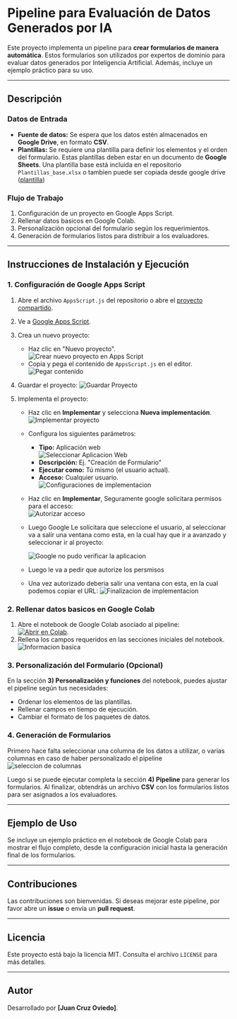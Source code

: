 # Pipeline para Evaluación de Datos Generados por IA

Este proyecto implementa un pipeline para **crear formularios de manera automática**. Estos formularios son utilizados por expertos de dominio para evaluar datos generados por Inteligencia Artificial. Además, incluye un ejemplo práctico para su uso.

---

## Descripción

### Datos de Entrada
- **Fuente de datos:** Se espera que los datos estén almacenados en **Google Drive**, en formato **CSV**.
- **Plantillas:** Se requiere una plantilla para definir los elementos y el orden del formulario. Estas plantillas deben estar en un documento de **Google Sheets**. Una plantilla base está incluida en el repositorio `Plantillas_base.xlsx` o tambien puede ser copiada desde google drive ([plantilla](https://docs.google.com/spreadsheets/d/1yl5lK5cGzug3yfYEGMTln4CMZOXq02QuPy-ypOfnOEU/edit?usp=sharing))

### Flujo de Trabajo
1. Configuración de un proyecto en Google Apps Script.
2. Rellenar datos basicos en Google Colab.
3. Personalización opcional del formulario según los requerimientos.
4. Generación de formularios listos para distribuir a los evaluadores.

---

## Instrucciones de Instalación y Ejecución

### 1. Configuración de Google Apps Script
1. Abre el archivo `AppsScript.js` del repositorio o abre el [proyecto compartido](https://script.google.com/d/1u8th30fFVn_hVTFRnDdnn-CFR5B16ZYIMiM_Xka4Bz9IwwgWx5l8Ht4W/edit?usp=sharing).
2. Ve a [Google Apps Script](https://script.google.com/home).
3. Crea un nuevo proyecto:
   - Haz clic en "Nuevo proyecto".  
     ![Crear nuevo proyecto en Apps Script](imagenes/nuevo_proyecto.png)
   - Copia y pega el contenido de `AppsScript.js` en el editor.  
     ![Pegar contenido](imagenes/pegar_contenido.png)
     
4. Guardar el proyecto:
   ![Guardar Proyecto](imagenes/guardar_proyecto.png)
   
5. Implementa el proyecto:
   - Haz clic en **Implementar** y selecciona **Nueva implementación**.  
     ![Implementar proyecto](imagenes/nueva_implementacion.png)
   - Configura los siguientes parámetros:
     - **Tipo:** Aplicación web  
       ![Seleccionar Aplicacion Web](imagenes/seleccionar_aplicacion_web.png)
     - **Descripción:** Ej. "Creación de Formulario"
     - **Ejecutar como:** Tú mismo (el usuario actual).
     - **Acceso:** Cualquier usuario.  
       ![Configuraciones de implementacion](imagenes/configuraciones.png)
   - Haz clic en **Implementar**, Seguramente google solicitara permisos para el acceso:  
     ![Autorizar acceso](https://github.com/juan-oviedo/PipelineEvaluacion/blob/main/imagenes/autorizar_acceso.png)
   - Luego Google Le solicitara que seleccione el usuario, al seleccionar va a salir una ventana como esta, en la cual hay que ir a avanzado y seleccionar ir al proyecto:
     
     ![Google no pudo verificar la aplicacion](imagenes/autorizar_acceso_1.png)
   - Luego le va a pedir que autorize los persmisos
   - Una vez autorizado deberia salir una ventana con esta, en la cual podemos copiar el URL:
     ![Finalizacion de implementacion](imagenes/finalizacion_implementacion.png)

### 2. Rellenar datos basicos en Google Colab
1. Abre el notebook de Google Colab asociado al pipeline:  
   [![Abrir en Colab](https://colab.research.google.com/assets/colab-badge.svg)](https://colab.research.google.com/github/juan-oviedo/PipelineEvaluacion/blob/main/Pipeline.ipynb).
2. Rellena los campos requeridos en las secciones iniciales del notebook.  
   ![Informacion basica](imagenes/relleno_de_informacion.png)

### 3. Personalización del Formulario (Opcional)
En la sección **3) Personalización y funciones** del notebook, puedes ajustar el pipeline según tus necesidades:
- Ordenar los elementos de las plantillas.
- Rellenar campos en tiempo de ejecución.
- Cambiar el formato de los paquetes de datos.

### 4. Generación de Formularios
Primero hace falta seleccionar una columna de los datos a utilizar, o  varias columnas en caso de haber personalizado el pipeline
![seleccion de columnas](imagenes/seleccion_de_columnas.png)

Luego si se puede ejecutar completa la sección **4) Pipeline** para generar los formularios. Al finalizar, obtendrás un archivo **CSV** con los formularios listos para ser asignados a los evaluadores.

---

## Ejemplo de Uso
Se incluye un ejemplo práctico en el notebook de Google Colab para mostrar el flujo completo, desde la configuración inicial hasta la generación final de los formularios.

---

## Contribuciones
Las contribuciones son bienvenidas. Si deseas mejorar este pipeline, por favor abre un **issue** o envía un **pull request**.

---

## Licencia
Este proyecto está bajo la licencia MIT. Consulta el archivo `LICENSE` para más detalles.

---

## Autor
Desarrollado por **[Juan Cruz Oviedo]**.

